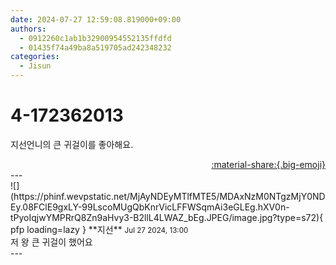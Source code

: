 ```yaml
---
date: 2024-07-27 12:59:08.819000+09:00
authors:
  - 0912260c1ab1b32900954552135ffdfd
  - 01435f74a49ba8a519705ad242348232
categories:
  - Jisun
---
```


# 4-172362013

<div class="post-container" markdown="1">
<div class="content-container md-sidebar__scrollwrap" markdown="1">

지선언니의 큰 귀걸이를 좋아해요.

</div>
</div>

<div style="text-align: right;" markdown="1">
<a href="https://weverse.io/fromis9/fanpost/4-172362013" style="text-align: right;">:material-share:{.big-emoji}</a>
</div>
---

<div class="comments-container md-sidebar__scrollwrap" markdown="1">
<div class="comment" markdown="1">
<div class='id-container' markdown="1">
![](https://phinf.wevpstatic.net/MjAyNDEyMTlfMTE5/MDAxNzM0NTgzMjY0NDEy.08FClE9gxLY-99LscoMUgQbKnrVicLFFWSqmAi3eGLEg.hXV0n-tPyoIqjwYMPRrQ8Zn9aHvy3-B2llL4LWAZ_bEg.JPEG/image.jpg?type=s72){ pfp loading=lazy }
**<span class="artist">지선</span>** <small>Jul 27 2024, 13:00</small><br>
</div>
<div class='comment-body' markdown="1">
저 왕 큰 귀걸이 했어요
</div>
</div>
</div>
---
